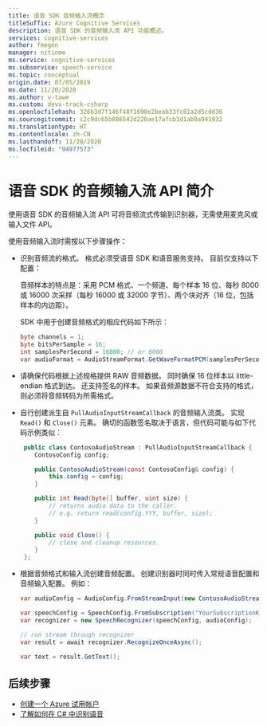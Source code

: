 ```yaml
---
title: 语音 SDK 音频输入流概念
titleSuffix: Azure Cognitive Services
description: 语音 SDK 的音频输入流 API 功能概述。
services: cognitive-services
author: fmegen
manager: nitinme
ms.service: cognitive-services
ms.subservice: speech-service
ms.topic: conceptual
origin.date: 07/05/2019
ms.date: 11/20/2020
ms.author: v-tawe
ms.custom: devx-track-csharp
ms.openlocfilehash: 326b3d7f146f48f1690e2beab33fc81a2d5cdd36
ms.sourcegitcommit: c2c9dc65b886542d220ae17afcb1d1ab0a941932
ms.translationtype: HT
ms.contentlocale: zh-CN
ms.lasthandoff: 11/20/2020
ms.locfileid: "94977573"
---
```

# <a name="about-the-speech-sdk-audio-input-stream-api"></a>语音 SDK 的音频输入流 API 简介

使用语音 SDK 的音频输入流 API 可将音频流式传输到识别器，无需使用麦克风或输入文件 API。

使用音频输入流时需按以下步骤操作：

- 识别音频流的格式。 格式必须受语音 SDK 和语音服务支持。 目前仅支持以下配置：

  音频样本的特点是：采用 PCM 格式、一个频道、每个样本 16 位、每秒 8000 或 16000 次采样（每秒 16000 或 32000 字节）、两个块对齐（16 位，包括样本的内边距）。

  SDK 中用于创建音频格式的相应代码如下所示：

  ```csharp
  byte channels = 1;
  byte bitsPerSample = 16;
  int samplesPerSecond = 16000; // or 8000
  var audioFormat = AudioStreamFormat.GetWaveFormatPCM(samplesPerSecond, bitsPerSample, channels);
  ```

- 请确保代码根据上述规格提供 RAW 音频数据。 同时确保 16 位样本以 little-endian 格式到达。 还支持签名的样本。 如果音频源数据不符合支持的格式，则必须将音频转码为所需格式。

- 自行创建派生自 `PullAudioInputStreamCallback` 的音频输入流类。 实现 `Read()` 和 `Close()` 元素。 确切的函数签名取决于语言，但代码可能与如下代码示例类似：

  ```csharp
   public class ContosoAudioStream : PullAudioInputStreamCallback {
      ContosoConfig config;

      public ContosoAudioStream(const ContosoConfig& config) {
          this.config = config;
      }

      public int Read(byte[] buffer, uint size) {
          // returns audio data to the caller.
          // e.g. return read(config.YYY, buffer, size);
      }

      public void Close() {
          // close and cleanup resources.
      }
   };
  ```

- 根据音频格式和输入流创建音频配置。 创建识别器时同时传入常规语音配置和音频输入配置。 例如：

  ```csharp
  var audioConfig = AudioConfig.FromStreamInput(new ContosoAudioStream(config), audioFormat);

  var speechConfig = SpeechConfig.FromSubscription("YourSubscriptionKey", "YourServiceRegion");
  var recognizer = new SpeechRecognizer(speechConfig, audioConfig);

  // run stream through recognizer
  var result = await recognizer.RecognizeOnceAsync();

  var text = result.GetText();
  ```

## <a name="next-steps"></a>后续步骤

- [创建一个 Azure 试用帐户](https://www.azure.cn/home/features/cognitive-services/)
- [了解如何在 C# 中识别语音](~/articles/cognitive-services/Speech-Service/quickstarts/speech-to-text-from-microphone.md?pivots=programming-language-csharp&tabs=dotnet)
